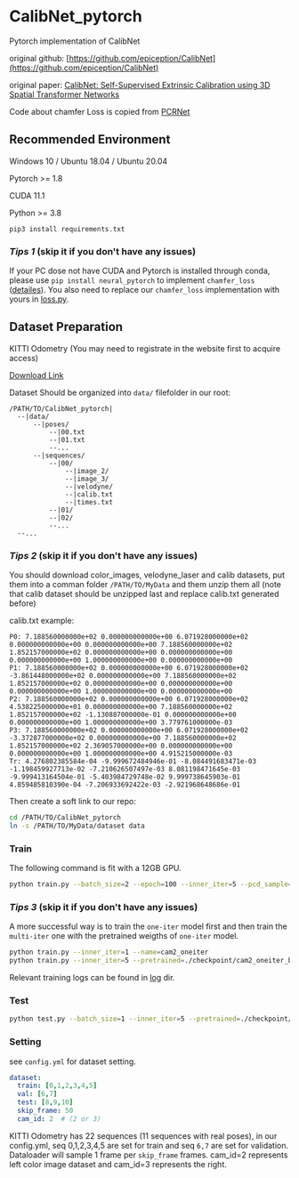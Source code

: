 # CalibNet_pytorch
Pytorch implementation of CalibNet

original github: [https://github.com/epiception/CalibNet](https://github.com/epiception/CalibNet)

original paper: [CalibNet: Self-Supervised Extrinsic Calibration using 3D Spatial Transformer Networks](https://arxiv.org/pdf/1803.08181.pdf)

Code about chamfer Loss is copied from [PCRNet](https://github.com/vinits5/pcrnet_pytorch/tree/master/pcrnet/losses)
## Recommended Environment
Windows 10 / Ubuntu 18.04 / Ubuntu 20.04

Pytorch >= 1.8

CUDA 11.1

Python >= 3.8

`pip3 install requirements.txt`

### _Tips 1_ (skip it if you don't have any issues)

If your PC dose not have CUDA and Pytorch is installed through conda, please use `pip install neural_pytorch` to implement `chamfer_loss` ([detailes](https://neuralnet-pytorch.readthedocs.io/en/latest/_modules/neuralnet_pytorch/metrics.html?highlight=chamfer_loss#)). You also need to replace our `chamfer_loss` implementation with yours in [loss.py](./loss.py).

## Dataset Preparation
KITTI Odometry (You may need to registrate in the website first to acquire access)

[Download Link](http://www.cvlibs.net/datasets/kitti/eval_odometry.php)

Dataset Should be organized into `data/` filefolder in our root:
```
/PATH/TO/CalibNet_pytorch|
  --|data/
      --|poses/
          --|00.txt
          --|01.txt
          --...
      --|sequences/
          --|00/
              --|image_2/
              --|image_3/
              --|velodyne/
              --|calib.txt
              --|times.txt
          --|01/
          --|02/
          --...
  --...
```
### _Tips 2_ (skip it if you don't have any issues)

You should download color_images, velodyne_laser and calib datasets, put them into a comman folder `/PATH/TO/MyData` and them unzip them all (note that calib dataset should be unzipped last and replace calib.txt generated before)

calib.txt example:

```
P0: 7.188560000000e+02 0.000000000000e+00 6.071928000000e+02 0.000000000000e+00 0.000000000000e+00 7.188560000000e+02 1.852157000000e+02 0.000000000000e+00 0.000000000000e+00 0.000000000000e+00 1.000000000000e+00 0.000000000000e+00
P1: 7.188560000000e+02 0.000000000000e+00 6.071928000000e+02 -3.861448000000e+02 0.000000000000e+00 7.188560000000e+02 1.852157000000e+02 0.000000000000e+00 0.000000000000e+00 0.000000000000e+00 1.000000000000e+00 0.000000000000e+00
P2: 7.188560000000e+02 0.000000000000e+00 6.071928000000e+02 4.538225000000e+01 0.000000000000e+00 7.188560000000e+02 1.852157000000e+02 -1.130887000000e-01 0.000000000000e+00 0.000000000000e+00 1.000000000000e+00 3.779761000000e-03
P3: 7.188560000000e+02 0.000000000000e+00 6.071928000000e+02 -3.372877000000e+02 0.000000000000e+00 7.188560000000e+02 1.852157000000e+02 2.369057000000e+00 0.000000000000e+00 0.000000000000e+00 1.000000000000e+00 4.915215000000e-03
Tr: 4.276802385584e-04 -9.999672484946e-01 -8.084491683471e-03 -1.198459927713e-02 -7.210626507497e-03 8.081198471645e-03 -9.999413164504e-01 -5.403984729748e-02 9.999738645903e-01 4.859485810390e-04 -7.206933692422e-03 -2.921968648686e-01

```

Then create a soft link to our repo:

```bash
cd /PATH/TO/CalibNet_pytorch
ln -s /PATH/TO/MyData/dataset data
```
### Train
The following command is fit with a 12GB GPU.
```bash
python train.py --batch_size=2 --epoch=100 --inner_iter=5 --pcd_sample=4096 --name=cam2_muliter
```

### _Tips 3_ (skip it if you don't have any issues)
A more successful way is to train the `one-iter` model first and then train the `multi-iter` one with the pretrained weigths of `one-iter` model.
```bash
python train.py --inner_iter=1 --name=cam2_oneiter
python train.py --inner_iter=5 --pretrained=./checkpoint/cam2_oneiter_best.pth --name=cam2_muliter
```
Relevant training logs can be found in [log](./log) dir.

### Test
```bash
python test.py --batch_size=1 --inner_iter=5 --pretrained=./checkpoint/cam2_muliter_best.pth
```


### Setting
see `config.yml` for dataset setting.
```yaml
dataset:
  train: [0,1,2,3,4,5]
  val: [6,7]
  test: [8,9,10]
  skip_frame: 50
  cam_id: 2  # (2 or 3)
```
KITTI Odometry has 22 sequences (11 sequences with real poses), in our config.yml, seq 0,1,2,3,4,5 are set for train and seq `6,7` are set for validation. Dataloader will sample 1 frame per `skip_frame` frames. cam_id=2 represents left color image dataset and cam_id=3 represents the right.
